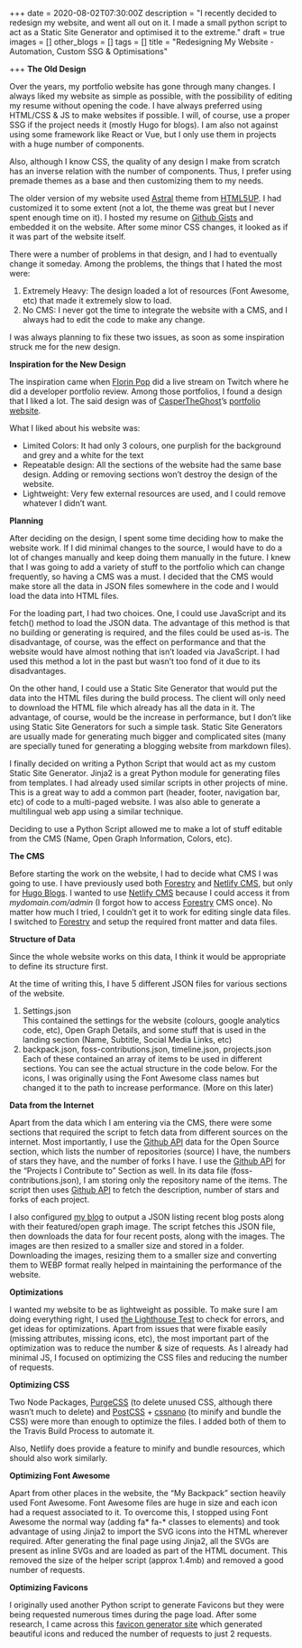 +++
date = 2020-08-02T07:30:00Z
description = "I recently decided to redesign my website, and went all out on it. I made a small python script to act as a Static Site Generator and optimised it to the extreme."
draft = true
images = []
other_blogs = []
tags = []
title = "Redesigning My Website - Automation, Custom SSG & Optimisations"

+++
**The Old Design**

Over the years, my portfolio website has gone through many changes. I always liked my website as simple as possible, with the possibility of editing my resume without opening the code. I have always preferred using HTML/CSS & JS to make websites if possible. I will, of course, use a proper SSG if the project needs it (mostly Hugo for blogs). I am also not against using some framework like React or Vue, but I only use them in projects with a huge number of components.

Also, although I know CSS, the quality of any design I make from scratch has an inverse relation with the number of components. Thus, I prefer using premade themes as a base and then customizing them to my needs.

The older version of my website used [Astral](https://html5up.net/astral) theme from [HTML5UP](https://html5up.net/). I had customized it to some extent (not a lot, the theme was great but I never spent enough time on it). I hosted my resume on [Github Gists](https://gist.github.com/) and embedded it on the website. After some minor CSS changes, it looked as if it was part of the website itself.

There were a number of problems in that design, and I had to eventually change it someday. Among the problems, the things that I hated the most were:

1. Extremely Heavy: The design loaded a lot of resources (Font Awesome, etc) that made it extremely slow to load.
2. No CMS: I never got the time to integrate the website with a CMS, and I always had to edit the code to make any change.

I was always planning to fix these two issues, as soon as some inspiration struck me for the new design.

**Inspiration for the New Design**

The inspiration came when [Florin Pop](https://www.florin-pop.com/) did a live stream on Twitch where he did a developer portfolio review. Among those portfolios, I found a design that I liked a lot. The said design was of [CasperTheGhost](https://github.com/dev-caspertheghost)’s [portfolio website](https://caspertheghost.me/).

What I liked about his website was:

* Limited Colors: It had only 3 colours, one purplish for the background and grey and a white for the text
* Repeatable design: All the sections of the website had the same base design. Adding or removing sections won’t destroy the design of the website.
* Lightweight: Very few external resources are used, and I could remove whatever I didn’t want.

**Planning**

After deciding on the design, I spent some time deciding how to make the website work. If I did minimal changes to the source, I would have to do a lot of changes manually and keep doing them manually in the future. I knew that I was going to add a variety of stuff to the portfolio which can change frequently, so having a CMS was a must. I decided that the CMS would make store all the data in JSON files somewhere in the code and I would load the data into HTML files.

For the loading part, I had two choices. One, I could use JavaScript and its fetch() method to load the JSON data. The advantage of this method is that no building or generating is required, and the files could be used as-is. The disadvantage, of course, was the effect on performance and that the website would have almost nothing that isn’t loaded via JavaScript. I had used this method a lot in the past but wasn’t too fond of it due to its disadvantages.

On the other hand, I could use a Static Site Generator that would put the data into the HTML files during the build process. The client will only need to download the HTML file which already has all the data in it. The advantage, of course, would be the increase in performance, but I don’t like using Static Site Generators for such a simple task. Static Site Generators are usually made for generating much bigger and complicated sites (many are specially tuned for generating a blogging website from markdown files).

I finally decided on writing a Python Script that would act as my custom Static Site Generator. Jinja2 is a great Python module for generating files from templates. I had already used similar scripts in other projects of mine. This is a great way to add a common part (header, footer, navigation bar, etc) of code to a multi-paged website. I was also able to generate a multilingual web app using a similar technique.

Deciding to use a Python Script allowed me to make a lot of stuff editable from the CMS (Name, Open Graph Information, Colors, etc).

**The CMS**

Before starting the work on the website, I had to decide what CMS I was going to use. I have previously used both [Forestry](https://forestry.io/) and [Netlify CMS](https://www.netlifycms.org/), but only for [Hugo Blogs](https://gohugo.io/). I wanted to use [Netlify CMS](https://www.netlifycms.org/) because I could access it from _mydomain.com/admin_ (I forgot how to access [Forestry](https://forestry.io/) CMS once). No matter how much I tried, I couldn’t get it to work for editing single data files. I switched to [Forestry](https://forestry.io/) and setup the required front matter and data files.

**Structure of Data**

Since the whole website works on this data, I think it would be appropriate to define its structure first.

At the time of writing this, I have 5 different JSON files for various sections of the website.

1. Settings.json  
   This contained the settings for the website (colours, google analytics code, etc), Open Graph Details, and some stuff that is used in the landing section (Name, Subtitle, Social Media Links, etc)
2. backpack.json, foss-contributions.json, timeline.json, projects.json  
   Each of these contained an array of items to be used in different sections. You can see the actual structure in the code below. For the icons, I was originally using the Font Awesome class names but changed it to the path to increase performance. (More on this later)

**Data from the Internet**

Apart from the data which I am entering via the CMS, there were some sections that required the script to fetch data from different sources on the internet. Most importantly, I use the [Github API](https://docs.github.com/en/rest) data for the Open Source section, which lists the number of repositories (source) I have, the numbers of stars they have, and the number of forks I have. I use the [Github API](https://docs.github.com/en/rest) for the “Projects I Contribute to” Section as well. In its data file (foss-contributions.json), I am storing only the repository name of the items. The script then uses [Github API](https://docs.github.com/en/rest) to fetch the description, number of stars and forks of each project.

I also configured [my blog](https://blog.haideralipunjabi.com) to output a JSON listing recent blog posts along with their featured/open graph image. The script fetches this JSON file, then downloads the data for four recent posts, along with the images. The images are then resized to a smaller size and stored in a folder. Downloading the images, resizing them to a smaller size and converting them to WEBP format really helped in maintaining the performance of the website.

**Optimizations**

I wanted my website to be as lightweight as possible. To make sure I am doing everything right, I used [the Lighthouse Test](https://www.webpagetest.org/lighthouse) to check for errors, and get ideas for optimizations. Apart from issues that were fixable easily (missing attributes, missing icons, etc), the most important part of the optimization was to reduce the number & size of requests. As I already had minimal JS, I focused on optimizing the CSS files and reducing the number of requests.

**Optimizing CSS**

Two Node Packages, [PurgeCSS](https://purgecss.com/) (to delete unused CSS, although there wasn’t much to delete) and [PostCSS](https://postcss.org/) + [cssnano](https://cssnano.co/) (to minify and bundle the CSS) were more than enough to optimize the files. I added both of them to the Travis Build Process to automate it.

Also, Netlify does provide a feature to minify and bundle resources, which should also work similarly.

**Optimizing Font Awesome**

Apart from other places in the website, the “My Backpack” section heavily used Font Awesome. Font Awesome files are huge in size and each icon had a request associated to it. To overcome this, I stopped using Font Awesome the normal way (adding fa* fa-* classes to elements) and took advantage of using Jinja2 to import the SVG icons into the HTML wherever required. After generating the final page using Jinja2, all the SVGs are present as inline SVGs and are loaded as part of the HTML document. This removed the size of the helper script (approx 1.4mb) and removed a good number of requests.

**Optimizing Favicons**

I originally used another Python script to generate Favicons but they were being requested numerous times during the page load. After some research, I came across this [favicon generator site](https://realfavicongenerator.net/) which generated beautiful icons and reduced the number of requests to just 2 requests.
